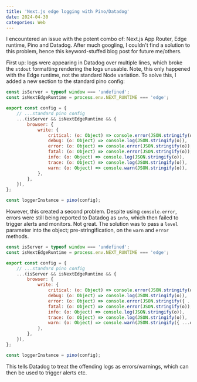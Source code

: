 ```yaml
---
title: 'Next.js edge logging with Pino/Datadog'
date: 2024-04-30
categories: Web
---
```


I encountered an issue with the potent combo of: Next.js App Router, Edge runtime, Pino and Datadog. After much googling, I couldn't find a solution to this problem, hence this keyword-stuffed blog post for future me/others.

First up: logs were appearing in Datadog over multiple lines, which broke the `stdout` formatting rendering the logs unusable. Note, this only happened with the Edge runtime, not the standard Node variation. To solve this, I added a new section to the standard pino config:

```js
const isServer = typeof window === 'undefined';
const isNextEdgeRuntime = process.env.NEXT_RUNTIME === 'edge';

export const config = {	
    // ...standard pino config
    ...(isServer && isNextEdgeRuntime && {
        browser: {
            write: {
                critical: (o: Object) => console.error(JSON.stringify(o)),
                debug: (o: Object) => console.log(JSON.stringify(o)),
                error: (o: Object) => console.error(JSON.stringify(o)),
                fatal: (o: Object) => console.error(JSON.stringify(o)),
                info: (o: Object) => console.log(JSON.stringify(o)),
                trace: (o: Object) => console.log(JSON.stringify(o)),
                warn: (o: Object) => console.warn(JSON.stringify(o)),
            },
        },
    }),
};

const loggerInstance = pino(config);
```

However, this created a second problem. Despite using `console.error`, errors were still being reported to Datadog as `info`, which then failed to trigger alerts and monitors. Not great. The solution was to pass a `level` parameter into the object; pre-stringification, on the `warn` and `error` methods.

```js
const isServer = typeof window === 'undefined';
const isNextEdgeRuntime = process.env.NEXT_RUNTIME === 'edge';

export const config = {	
    // ...standard pino config
    ...(isServer && isNextEdgeRuntime && {
        browser: {
            write: {
                critical: (o: Object) => console.error(JSON.stringify(o)),
                debug: (o: Object) => console.log(JSON.stringify(o)),
                error: (o: Object) => console.error(JSON.stringify({ ...o, level: 'error' })),
                fatal: (o: Object) => console.error(JSON.stringify(o)),
                info: (o: Object) => console.log(JSON.stringify(o)),
                trace: (o: Object) => console.log(JSON.stringify(o)),
                warn: (o: Object) => console.warn(JSON.stringify({ ...o, level: 'warn' })),
            },
        },
    }),
};

const loggerInstance = pino(config);
```

This tells Datadog to treat the offending logs as errors/warnings, which can then be used to trigger alerts etc.
